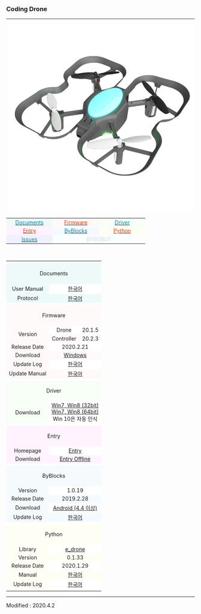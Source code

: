 ### Coding Drone

---
<!-------------------------------------------------------------------------------------------------------

    2020.4.2

    각 index.md 파일 변경 시 사소한 링크 수정이나 펌웨어 업데이트 등은 직접 수정해도 상관없으나

    디자인 변경, 테이블 구조 변경 등의 작업을 하게 되는 경우, nightly.md 파일에서 먼저 작업을 할 것.

    git에 올려 화면이 정상적으로 표시되는지를 확인하고, index.md 파일을 변경하는 것을 권장함

-------------------------------------------------------------------------------------------------------->

<style>

    td.documents { background: #EEFAFA !important; }
    td.firmware  { background: #FFF9FA !important; }
    td.driver    { background: #F7FFF7 !important; }
    td.entry     { background: #FEF3FE !important; }
    td.byblocks  { background: #F5FAFF !important; }
    td.python    { background: #FFFEF5 !important; }
    td.issues    { background: #EFF1FC !important; }
    td.byrobot   { background: #FAFEFE !important; }
    td.white     { background: #FFFFFF !important; }
    td.space     { background: #FFFFFF !important; }

    span.documents { color: #0489B1; }
    span.firmware  { color: #FF4000; }
    span.driver    { color: #0489B1; }
    span.entry     { color: #FF4000; }
    span.byblocks  { color: #0489B1; }
    span.python    { color: #FF4000; }
    span.issues    { color: #0489B1; }
    span.byrobot   { color: #CCDDEE; }

</style>

<div align="center">
    <img src="/assets/images/products/byrobot_drone_8.jpg" alt="e_drone">
    <table style="padding: 0px 0px 0px 0px;">
        <tr>
            <td width="110" class="documents"><a href="#Documents"><span class="documents"><div align="center">Documents</div></span></a></td>
            <td width="110" class="firmware"><a href="#Firmware"><span class="firmware"><div align="center">Firmware</div></span></a></td>
            <td width="110" class="driver"><a href="#Driver"><span class="driver"><div align="center">Driver</div></span></a></td>
        </tr>
        <tr>
            <td width="110" class="entry"><a href="#Entry"><span class="entry"><div align="center">Entry</div></span></a></td>
            <td width="110" class="byblocks"><a href="#ByBlocks"><span class="byblocks"><div align="center">ByBlocks</div></span></a></td>
            <td width="110" class="python"><a href="#Python"><span class="python"><div align="center">Python</div></span></a></td>
        </tr>
        <tr>
            <td width="110" class="issues"><a href="https://github.com/BYROBOT/drone4/issues/" target="_blank"><span class="issues"><div align="center">Issues</div></span></a></td>
            <td width="110" class="byrobot" colspan="2"><span class="byrobot"><div align="center">BYROBOT</div></span></td>
        </tr>
    </table>
    <br>
    <table>
        <!-- Documents -->
        <tr><td colspan="3" class="space"></td></tr>
        <tr>
            <td colspan="3" class="documents"><div align="center"><a name="Documents"></a>&nbsp;<br>Documents<br>&nbsp;</div></td>
        </tr>
        <tr>
            <td class="documents"><div align="center">User Manual</div></td>
            <td colspan="2" class="white"><div align="center"><a href="/documents/kr/products/coding_drone/manual/user/">한국어</a></div></td>
        </tr>
        <tr>
            <td class="documents"><div align="center">Protocol</div></td>
            <td colspan="2" class="documents"><div align="center"><a href="/documents/kr/products/e_drone/protocol/">한국어</a></div></td>
        </tr>
        <!-- Firmware -->
        <tr><td colspan="3" class="space"></td></tr>
        <tr>
            <td colspan="3" class="firmware"><div align="center"><a name="Firmware"></a>&nbsp;<br>Firmware<br>&nbsp;</div></td>
        </tr>
        <tr>
            <td rowspan="2" class="firmware"><div align="center">Version</div></td>
            <td class="white"><div align="center">Drone</div></td>
            <td class="white"><div align="center">20.1.5</div></td>
        </tr>
        <tr>
            <td class="firmware"><div align="center">Controller</div></td>
            <td class="firmware"><div align="center">20.2.3</div></td>
        </tr>
        <tr>
            <td class="firmware"><div align="center">Release Date</div></td>
            <td colspan="2" class="white"><div align="center">2020.2.21</div></td>
        </tr>
        <tr>
            <td class="firmware"><div align="center">Download</div></td>
            <td colspan="2" class="firmware"><div align="center"><a href="https://drive.google.com/open?id=1XGGLOtHK6IWEacHwPjnZZggVdvRKoAU1" target="_blank">Windows</a></div></td>
        </tr>
        <tr>
            <td class="firmware"><div align="center">Update Log</div></td>
            <td colspan="2" class="white"><div align="center"><a href="/documents/kr/products/e_drone/log/updates/firmware/">한국어</a></div></td>
        </tr>
        <tr>
            <td class="firmware"><div align="center">Update Manual</div></td>
            <td colspan="2" class="firmware">
                <div align="center">
                    <a href="/documents/kr/products/e_drone/manual/update/drone4autoupdaterlight/">한국어</a>
                </div>
            </td>
        </tr>
        <!-- Driver -->
        <tr><td colspan="3" class="space"></td></tr>
        <tr>
            <td colspan="3" class="driver"><div align="center"><a name="Driver"></a>&nbsp;<br>Driver<br>&nbsp;</div></td>
        </tr>
        <tr>
            <td class="driver">
                <div align="center">Download</div>
            </td>
            <td colspan="2" class="white">
                <div align="center"><a href="https://drive.google.com/open?id=1HisAPi3nipnnyuFklNXiKn46cV_5P0iy" target="_blank">Win7, Win8 (32bit)</a></div>
                <div align="center"><a href="https://drive.google.com/open?id=1Cm7fIt9XAi-dUNnqxVblNriL8oVfqekg" target="_blank">Win7, Win8 (64bit)</a></div>
                <div align="center">Win 10은 자동 인식</div>
            </td>
        </tr>
        <!-- Entry -->
        <tr><td colspan="3" class="space"></td></tr>
        <tr>
            <td colspan="3" class="entry"><div align="center"><a name="Entry"></a>&nbsp;<br>Entry<br>&nbsp;</div></td>
        </tr>
        <tr>
            <td class="entry"><div align="center">Homepage</div></td>
            <td colspan="2" class="white"><div align="center"><a href="https://playentry.org/" target="_blank">Entry</a></div></td>
        </tr>
        <tr>
            <td class="entry"><div align="center">Download</div></td>
            <td colspan="2" class="entry"><div align="center"><a href="https://playentry.org/#!/offlineEditor" target="_blank">Entry Offline</a></div></td>
        </tr>
        <!-- ByBlocks -->
        <tr><td colspan="3" class="white"></td></tr>
        <tr>
            <td colspan="3" class="byblocks"><div align="center"><a name="ByBlocks"></a>&nbsp;<br>ByBlocks<br>&nbsp;</div></td>
        </tr>
        <tr>
            <td class="byblocks"><div align="center">Version</div></td>
            <td colspan="2" class="white"><div align="center">1.0.19</div></td>
        </tr>
        <tr>
            <td class="byblocks"><div align="center">Release Date</div></td>
            <td colspan="2" class="byblocks"><div align="center">2019.2.28</div></td>
        </tr>
        <tr>
            <td class="byblocks">
                <div align="center">Download</div>
            </td>
            <td colspan="2" class="white">
                <div align="center"><a href="https://s3.ap-northeast-2.amazonaws.com/byrobot/byblocks-edrone_1.0.19.apk" target="_blank">Android (4.4 이상)</a></div>
            </td>
        </tr>
        <tr>
            <td class="byblocks"><div align="center">Update Log</div></td>
            <td colspan="2" class="byblocks"><div align="center"><a href="/documents/kr/products/e_drone/log/updates/byblocks/">한국어</a></div></td>
        </tr>
        <!-- Python -->
        <tr><td colspan="3" class="space"></td></tr>
        <tr>
            <td colspan="3" class="python"><div align="center"><a name="Python"></a>&nbsp;<br>Python<br>&nbsp;</div></td>
        </tr>
        <tr>
            <td class="python"><div align="center">Library</div></td>
            <td colspan="2" class="white"><div align="center"><a href="https://pypi.org/project/e-drone/" target="_blank">e_drone</a></div></td>
        </tr>
        <tr>
            <td class="python"><div align="center">Version</div></td>
            <td colspan="2" class="python"><div align="center">0.1.33</div></td>
        </tr>
        <tr>
            <td class="python"><div align="center">Release Date</div></td>
            <td colspan="2" class="white"><div align="center">2020.1.29</div></td>
        </tr>
        <tr>
            <td class="python"><div align="center">Manual</div></td>
            <td colspan="2" class="python"><div align="center"><a href="/documents/kr/products/e_drone/library/python/e_drone/">한국어</a></div></td>
        </tr>
        <tr>
            <td class="python"><div align="center">Update Log</div></td>
            <td colspan="2" class="white"><div align="center"><a href="/documents/kr/products/e_drone/log/updates/python/">한국어</a></div></td>
        </tr>
        <tr><td colspan="3" class="white"></td></tr>
    </table>
</div>

---

Modified : 2020.4.2
